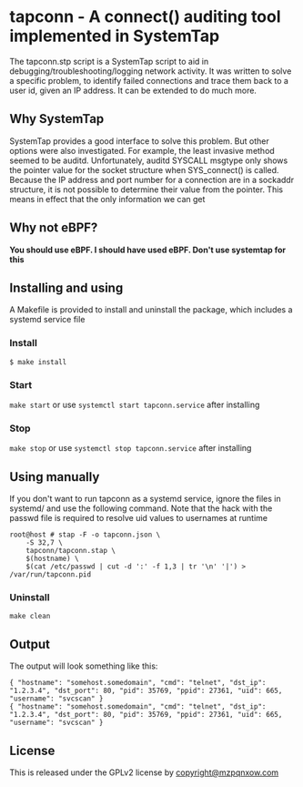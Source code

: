 # tapconn - A connect() auditing tool implemented in SystemTap

The tapconn.stp script is a SystemTap script to aid in debugging/troubleshooting/logging network activity. It was written to solve a specific problem, to identify failed connections and trace them back to a user id, given an IP address. It can be extended to do much more.

## Why SystemTap

SystemTap provides a good interface to solve this problem. But other options were also investigated. For example, the least invasive method seemed to be auditd. Unfortunately, auditd SYSCALL msgtype only shows the pointer value for the socket structure when SYS_connect() is called. Because the IP address and port number for a connection are in a sockaddr structure, it is not possible to determine their value from the pointer. This means in effect that the only information we can get 

## Why not eBPF?

**You should use eBPF. I should have used eBPF. Don't use systemtap for this**

## Installing and using

A Makefile is provided to install and uninstall the package, which includes a systemd service file

### Install 

```
$ make install
```

### Start

```make start``` or use ```systemctl start tapconn.service``` after installing

### Stop

```make stop``` or use ```systemctl stop tapconn.service``` after installing

## Using manually

If you don't want to run tapconn as a systemd service, ignore the files in systemd/ and use the following command. Note that the hack with the passwd file is required to resolve uid values to usernames at runtime

```
root@host # stap -F -o tapconn.json \
    -S 32,7 \
    tapconn/tapconn.stap \
    $(hostname) \
    $(cat /etc/passwd | cut -d ':' -f 1,3 | tr '\n' '|') > /var/run/tapconn.pid
```

### Uninstall

```make clean```

## Output

The output will look something like this:

```
{ "hostname": "somehost.somedomain", "cmd": "telnet", "dst_ip": "1.2.3.4", "dst_port": 80, "pid": 35769, "ppid": 27361, "uid": 665, "username": "svcscan" }
{ "hostname": "somehost.somedomain", "cmd": "telnet", "dst_ip": "1.2.3.4", "dst_port": 80, "pid": 35769, "ppid": 27361, "uid": 665, "username": "svcscan" }
```

## License

This is released under the GPLv2 license by copyright@mzpqnxow.com
